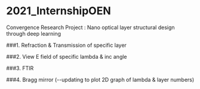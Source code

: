 # 2021_InternshipOEN
Convergence Research Project : Nano optical layer structural design through deep learning

###1. Refraction & Transmission of specific layer


###2. View E field of specific lambda & inc angle


###3. FTIR


###4. Bragg mirror (--updating to plot 2D graph of lambda & layer numbers)
